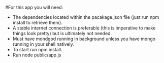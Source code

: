#For this app you will need:
  - The dependencies located within the pacakage.json file (just run npm install to retrieve them).
  - A stable internet connection is preferable (this is imperative to make things look pretty) but is ultimately not needed.
  - Must have mondgod running in background unless you have mongo running in your shell natively.
  - To start run npm install.
  - Run node public/app.js
